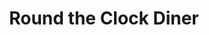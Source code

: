 ---
title: Round the Clock Diner
lng: -76.7273816
lat: 39.984373
color: '#31225D'
type: Diner
address: 222 Arsenal Rd, York, PA 17402
rating: 4
tags:
  - diner
  - breakfast
  - 24 hours
---